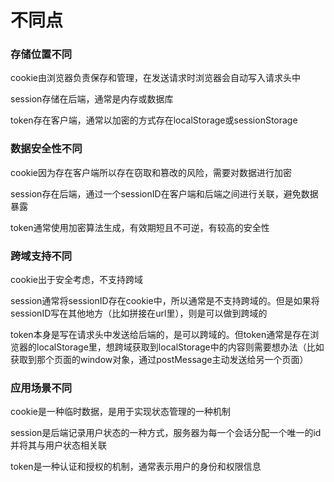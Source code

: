 # 不同点

### 存储位置不同

cookie由浏览器负责保存和管理，在发送请求时浏览器会自动写入请求头中

session存储在后端，通常是内存或数据库

token存在客户端，通常以加密的方式存在localStorage或sessionStorage

### 数据安全性不同

cookie因为存在客户端所以存在窃取和篡改的风险，需要对数据进行加密

session存在后端，通过一个sessionID在客户端和后端之间进行关联，避免数据暴露

token通常使用加密算法生成，有效期短且不可逆，有较高的安全性

### 跨域支持不同

cookie出于安全考虑，不支持跨域

session通常将sessionID存在cookie中，所以通常是不支持跨域的。但是如果将sessionID写在其他地方（比如拼接在url里），则是可以做到跨域的

token本身是写在请求头中发送给后端的，是可以跨域的。但token通常是存在浏览器的localStorage里，想跨域获取到localStorage中的内容则需要想办法（比如获取到那个页面的window对象，通过postMessage主动发送给另一个页面）

### 应用场景不同

cookie是一种临时数据，是用于实现状态管理的一种机制

session是后端记录用户状态的一种方式，服务器为每一个会话分配一个唯一的id并将其与用户状态相关联

token是一种认证和授权的机制，通常表示用户的身份和权限信息
